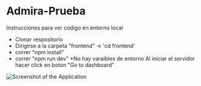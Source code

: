 # Admira-Prueba

Instrucciones para ver codigo en entorno local
- Clonar respositorio
- Dirigirse a la carpeta "frontend" -> 'cd frontend'
- correr "npm install"
- correr "npm run dev"
  *No hay varaibles de entorno
Al iniciar el servidor hacer click en boton "Go to dashboard"

![Screenshot of the Application](./screenshots/admiragahome.png)



 
